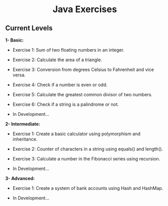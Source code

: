 <h1 align="center"> Java Exercises </h1>

<h2> Current Levels </h2>

**1- Basic:**
- Exercise 1:
Sum of two floating numbers in an integer.

- Exercise 2:
Calculate the area of a triangle.

- Exercise 3:
Conversion from degrees Celsius to Fahrenheit and vice versa.

- Exercise 4:
Check if a number is even or odd.

- Exercise 5:
Calculate the greatest common divisor of two numbers.

- Exercise 6:
Check if a string is a palindrome or not.

- In Development...

**2- Intermediate:**
- Exercise 1:
Create a basic calculator using polymorphism and inheritance.

- Exercise 2:
Counter of characters in a string using equals() and length().

- Exercise 3:
Calculate a number in the Fibonacci series using recursion.

- In Development...

**3- Advanced:**
- Exercise 1:
Create a system of bank accounts using Hash and HashMap.

- In Development...
